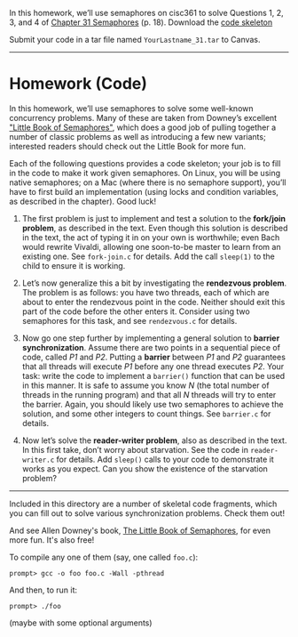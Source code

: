 In this homework, we’ll use semaphores on cisc361 to solve Questions 1, 2, 3, and 4 of [Chapter 31 Semaphores](http://pages.cs.wisc.edu/~remzi/OSTEP/threads-sema.pdf) (p. 18).
Download the [code skeleton](https://www.eecis.udel.edu/~cshen/361/homework.html)

Submit your code in a tar file named `YourLastname_31.tar` to Canvas.

---

# Homework (Code)

In this homework, we’ll use semaphores to solve some well-known concurrency problems. Many of these are taken from Downey’s excellent ["Little Book of Semaphores"](http://greenteapress.com/semaphores/LittleBookOfSemaphores.pdf), which does a good job of pulling together a number of classic problems as well as introducing a few new variants; interested readers should check out the Little Book for more fun.

Each of the following questions provides a code skeleton; your job is to fill in the code to make it work given semaphores. On Linux, you will be using native semaphores; on a Mac (where there is no semaphore support), you’ll have to first build an implementation (using locks and condition variables, as described in the chapter). Good luck!

1. The first problem is just to implement and test a solution to the **fork/join problem**, as described in the text. Even though this solution is described in the text, the act of typing it in on your own is worthwhile; even Bach would rewrite Vivaldi, allowing one soon-to-be master to learn from an existing one. See `fork-join.c` for details. Add the call `sleep(1)` to the child to ensure it is working.

2. Let’s now generalize this a bit by investigating the **rendezvous problem**. The problem is as follows: you have two threads, each of which are about to enter the rendezvous point in the code. Neither should exit this part of the code before the other enters it. Consider using two semaphores for this task, and see `rendezvous.c` for details.

3. Now go one step further by implementing a general solution to **barrier synchronization**. Assume there are two points in a sequential piece of code, called *P1* and *P2*. Putting a **barrier** between *P1* and *P2* guarantees that all threads will execute *P1* before any one thread executes *P2*. Your task: write the code to implement a `barrier()` function that can be used in this manner. It is safe to assume you know *N* (the total number of threads in the running program) and that all *N* threads will try to enter the barrier. Again, you should likely use two semaphores to achieve the solution, and some other integers to count things. See `barrier.c` for details.

4. Now let’s solve the **reader-writer problem**, also as described in the text. In this first take, don’t worry about starvation. See the code in `reader-writer.c` for details. Add `sleep()` calls to your code to demonstrate it works as you expect. Can you show the existence of the starvation problem?

---

Included in this directory are a number of skeletal code fragments, which you can fill out to solve various synchronization problems. Check them out!

And see Allen Downey's book, [The Little Book of Semaphores](http://greenteapress.com/wp/semaphores/), for even more fun. It's also free!

To compile any one of them (say, one called `foo.c`):

`prompt> gcc -o foo foo.c -Wall -pthread`

And then, to run it:

`prompt> ./foo`

(maybe with some optional arguments)
